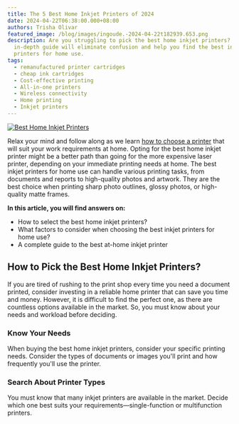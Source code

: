 ```yaml
---
title: The 5 Best Home Inkjet Printers of 2024
date: 2024-04-22T06:38:00.000+08:00
authors: Trisha Olivar
featured_image: /blog/images/ingoude.-2024-04-22t182939.653.png
description: Are you struggling to pick the best home inkjet printers? This
  in-depth guide will eliminate confusion and help you find the best inkjet
  printers for home use.
tags:
  - remanufactured printer cartridges
  - cheap ink cartridges
  - Cost-effective printing
  - All-in-one printers
  - Wireless connectivity
  - Home printing
  - Inkjet printers
---
```

[![Best Home Inkjet Printers](/blog/images/ingoude.-2024-04-22t182939.653.png "The 5 Best Home Inkjet Printers of 2024")](/blog/images/ingoude.-2024-04-22t182939.653.png)

Relax your mind and follow along as we learn [how to choose a printer](https://www.compandsave.com/blog/posts/how-to-choose-a-printer-tips-on-selecting-the-best-one-for-you.html) that will suit your work requirements at home. Opting for the best home inkjet printer might be a better path than going for the more expensive laser printer, depending on your immediate printing needs at home. The best inkjet printers for home use can handle various printing tasks, from documents and reports to high-quality photos and artwork. They are the best choice when printing sharp photo outlines, glossy photos, or high-quality matte frames. 

**In this article, you will find answers on:** 

* How to select the best home inkjet printers?
* What factors to consider when choosing the best inkjet printers for home use?
* A complete guide to the best at-home inkjet printer

## How to Pick the Best Home Inkjet Printers?

If you are tired of rushing to the print shop every time you need a document printed, consider investing in a reliable home printer that can save you time and money. However, it is difficult to find the perfect one, as there are countless options available in the market. So, you must know about your needs and workload before deciding.

### Know Your Needs

When buying the best home inkjet printers, consider your specific printing needs. Consider the types of documents or images you'll print and how frequently you'll use the printer.

### Search About Printer Types

You must know that many inkjet printers are available in the market. Decide which one best suits your requirements—single-function or multifunction printers.
